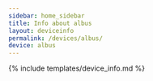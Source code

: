 ```yaml
---
sidebar: home_sidebar
title: Info about albus
layout: deviceinfo
permalink: /devices/albus/
device: albus
---
```

{% include templates/device_info.md %}
